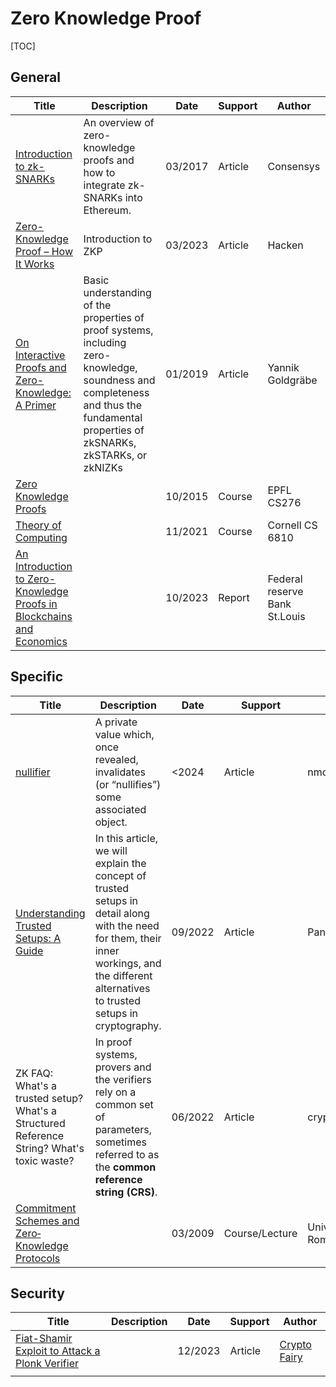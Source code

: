 # Zero Knowledge Proof

[TOC]

## General

| Title                                                        | Description                                                  | Date    | Support | Author                        |
| ------------------------------------------------------------ | ------------------------------------------------------------ | ------- | ------- | ----------------------------- |
| [Introduction to zk-SNARKs](https://consensys.io/blog/introduction-to-zk-snarks) | An overview of zero-knowledge proofs and how to integrate zk-SNARKs into Ethereum. | 03/2017 | Article | Consensys                     |
| [Zero-Knowledge Proof – How It Works](https://hacken.io/discover/zero-knowledge-proof/) | Introduction to ZKP                                          | 03/2023 | Article | Hacken                        |
| [On Interactive Proofs and Zero-Knowledge: A Primer](https://medium.com/magicofc/interactive-proofs-and-zero-knowledge-b32f6c8d66c3) | Basic understanding of the properties of proof systems, including  zero-knowledge, soundness and completeness and thus the fundamental  properties of zkSNARKs, zkSTARKs, or zkNIZKs | 01/2019 | Article | Yannik Goldgräbe              |
| [Zero Knowledge Proofs](https://ic-people.epfl.ch/~achiesa/docs/CS276-F2015/lecture-19.pdf) |                                                              | 10/2015 | Course  | EPFL CS276                    |
| [ Theory of Computing ](https://courses.cs.cornell.edu/cs6810/2021fa/lec19.pdf) |                                                              | 11/2021 | Course  | Cornell CS 6810               |
| [An Introduction to Zero-Knowledge Proofs in Blockchains<br/>and Economics](https://files.stlouisfed.org/files/htdocs/publications/review/2023/10/02/an-introduction-to-zero-knowledge-proofs-in-blockchains-and-economics.pdf) |                                                              | 10/2023 | Report  | Federal reserve Bank St.Louis |

## Specific

| Title                                                        | Description                                                  | Date    | Support        | Author             |
| ------------------------------------------------------------ | ------------------------------------------------------------ | ------- | -------------- | ------------------ |
| [nullifier](https://nmohnblatt.github.io/zk-jargon-decoder/definitions/nullifier.html) | A private value which, once revealed, invalidates (or “nullifies”) some associated object. | <2024   | Article        | nmohnblatt         |
| [Understanding Trusted Setups: A Guide](https://blog.pantherprotocol.io/a-guide-to-understanding-trusted-setups/) | In this article, we will explain the concept of trusted setups in detail along with the need for them, their inner workings, and the different  alternatives to trusted setups in cryptography. | 09/2022 | Article        | Panther            |
| ZK FAQ: What's a trusted setup? What's a Structured Reference String? What's toxic waste? | In proof systems, provers and the verifiers rely on a common set of parameters, sometimes referred to as the **common reference string (CRS)**. | 06/2022 | Article        | cryptologie.net    |
| [Commitment Schemes and<br/>Zero‐Knowledge Protocols](https://www.mimuw.edu.pl/~std/Dydaktyka/BISS09/BISS10.pdf) |                                                              | 03/2009 | Course/Lecture | University of Rome |

## Security

| Title                                                        | Description | Date    | Support | Author                                                       |
| ------------------------------------------------------------ | ----------- | ------- | ------- | ------------------------------------------------------------ |
| [Fiat-Shamir Exploit to Attack a Plonk Verifier](https://medium.com/@cryptofairy/fiat-shamir-exploit-to-attack-a-plonk-verifier-d8ab544e9536) |             | 12/2023 | Article | [Crypto Fairy](https://medium.com/@cryptofairy?source=post_page-----d8ab544e9536--------------------------------) |
|                                                              |             |         |         |                                                              |